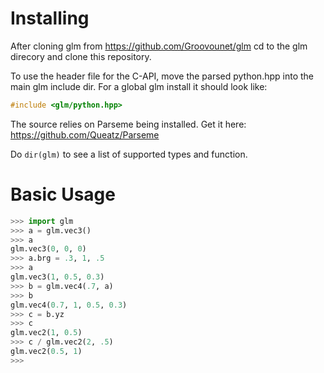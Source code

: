 # Installing

After cloning glm from <https://github.com/Groovounet/glm> cd to the glm direcory and clone this repository.

To use the header file for the C-API, move the parsed python.hpp into the main glm include dir.  For a global glm install it should look like:

```c++
#include <glm/python.hpp>
```

The source relies on Parseme being installed.  Get it here:
https://github.com/Queatz/Parseme

Do `dir(glm)` to see a list of supported types and function.

# Basic Usage

```python
>>> import glm
>>> a = glm.vec3()
>>> a
glm.vec3(0, 0, 0)
>>> a.brg = .3, 1, .5
>>> a
glm.vec3(1, 0.5, 0.3)
>>> b = glm.vec4(.7, a)
>>> b
glm.vec4(0.7, 1, 0.5, 0.3)
>>> c = b.yz
>>> c
glm.vec2(1, 0.5)
>>> c / glm.vec2(2, .5)
glm.vec2(0.5, 1)
>>> 
```
